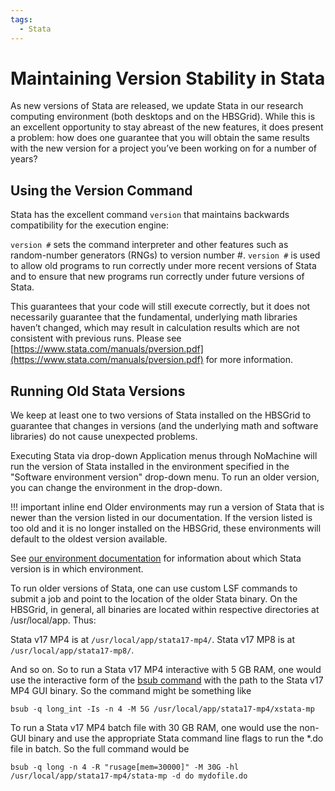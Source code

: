 ```yaml
---
tags:
  - Stata
---
```


# Maintaining Version Stability in Stata

As new versions of Stata are released, we update Stata in our research computing environment 
(both desktops and on the HBSGrid). While this is an excellent opportunity 
to stay abreast of the new features, it does present a problem: 
how does one guarantee that you will obtain the same results with the new version 
for a project you’ve been working on for a number of years? 

## Using the Version Command

Stata has the excellent command `version` that maintains 
backwards compatibility for the execution engine:

`version #` sets the command interpreter 
and other features such as random-number generators (RNGs)
to version number #. 
`version #` is used to allow old programs to run correctly 
under more recent versions of Stata 
and to ensure that new programs run correctly 
under future versions of Stata.

This guarantees that your code will still execute correctly, 
but it does not necessarily guarantee 
that the fundamental, underlying math libraries haven’t changed, 
which may result in calculation results 
which are not consistent with previous runs. 
Please see [https://www.stata.com/manuals/pversion.pdf](https://www.stata.com/manuals/pversion.pdf) for more information. 

## Running Old Stata Versions

We keep at least one to two versions of Stata installed on the HBSGrid 
to guarantee that changes in versions (and the underlying math and software libraries)
do not cause unexpected problems.

Executing Stata via drop-down Application menus through NoMachine will run 
the version of Stata installed in the environment specified 
in the "Software environment version" drop-down menu.
To run an older version, you can change the environment in the drop-down.

!!! important inline end
    Older environments may run a version of Stata 
    that is newer than the version listed in our documentation.
    If the version listed is too old and it is no longer installed on the HBSGrid,
    these environments will default to the oldest version available.
    
See [our environment documentation](https://hbs-rcs.github.io/hbsgrid-docs/environments/#environment-versions)
for information about which Stata version is in which environment.
<!-- Likewise, using the command line wrappers stata-mp4-5g and their permutations 
([x]stata-[se|mp4|mp8][-5g|-10g-20g]) will also run the latest Stata version. -->

To run older versions of Stata, one can use custom LSF commands 
to submit a job and point to the location of the older Stata binary. 
On the HBSGrid, in general, all binaries are located 
within respective directories at /usr/local/app. Thus:

Stata v17 MP4 is at `/usr/local/app/stata17-mp4/`.
Stata v17 MP8 is at `/usr/local/app/stata17-mp8/`.

And so on. So to run a Stata v17 MP4 interactive with 5 GB RAM, 
one would use the interactive form of the [bsub command](https://hbs-rcs.github.io/hbsgrid-docs/commandline/) 
with the path to the Stata v17 MP4 GUI binary. So the command might be something like

`bsub -q long_int -Is -n 4 -M 5G /usr/local/app/stata17-mp4/xstata-mp`

To run a Stata v17 MP4 batch file with 30 GB RAM, 
one would use the non-GUI binary and use the appropriate Stata command line flags
to run the *.do file in batch. So the full command would be

`bsub -q long -n 4 -R "rusage[mem=30000]" -M 30G -hl /usr/local/app/stata17-mp4/stata-mp -d do mydofile.do`

<!--If you plan to use ODBC with Stata, you must also include the following command before your job submission bsub:
export LD_LIBRARY_PATH=/usr/lib64:$LD_LIBRARY_PATH -->
